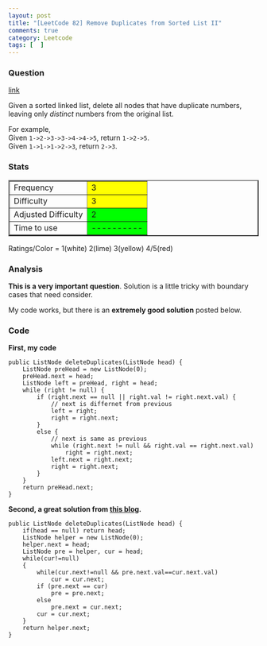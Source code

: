 ```yaml
---
layout: post
title: "[LeetCode 82] Remove Duplicates from Sorted List II"
comments: true
category: Leetcode
tags: [  ]
---
```



### Question 
[link](https://oj.leetcode.com/problems/remove-duplicates-from-sorted-list-ii/)

<div class="question-content">
            <p></p><p>
Given a sorted linked list, delete all nodes that have duplicate numbers, leaving only <i>distinct</i> numbers from the original list.
</p>
<p>
For example,<br>
Given <code>1-&gt;2-&gt;3-&gt;3-&gt;4-&gt;4-&gt;5</code>, return <code>1-&gt;2-&gt;5</code>.<br>
Given <code>1-&gt;1-&gt;1-&gt;2-&gt;3</code>, return <code>2-&gt;3</code>.
</p><p></p>
          </div>

### Stats
<table border="2">
	<tr>
		<td>Frequency</td>
		<td bgcolor="yellow">3</td>
	</tr>
	<tr>
		<td>Difficulty</td>
		<td bgcolor="yellow">3</td>
	</tr>
	<tr>
		<td>Adjusted Difficulty</td>
		<td bgcolor="lime">2</td>
	</tr>
	<tr>
		<td>Time to use</td>
		<td bgcolor="lime">----------</td>
	</tr>
</table>

Ratings/Color = 1(white) 2(lime) 3(yellow) 4/5(red)

### Analysis

__This is a very important question__. Solution is a little tricky with boundary cases that need consider. 

My code works, but there is an __extremely good solution__ posted below. 

### Code

__First, my code__

    public ListNode deleteDuplicates(ListNode head) {
        ListNode preHead = new ListNode(0);
        preHead.next = head;
        ListNode left = preHead, right = head;
        while (right != null) {
            if (right.next == null || right.val != right.next.val) {
                // next is differnet from previous
                left = right;
                right = right.next;
            }
            else {
                // next is same as previous
                while (right.next != null && right.val == right.next.val) 
                    right = right.next;
                left.next = right.next;
                right = right.next;
            }
        }
        return preHead.next;
    }

__Second, a great solution from [this blog](http://codeganker.blogspot.sg/2014/04/remove-duplicates-from-sorted-list-ii.html).__

    public ListNode deleteDuplicates(ListNode head) {
        if(head == null) return head;
        ListNode helper = new ListNode(0);
        helper.next = head;
        ListNode pre = helper, cur = head;
        while(cur!=null)
        {
            while(cur.next!=null && pre.next.val==cur.next.val)
                cur = cur.next;
            if (pre.next == cur) 
                pre = pre.next;
            else 
                pre.next = cur.next;
            cur = cur.next;
        }
        return helper.next;
    }